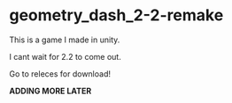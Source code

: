 # geometry_dash_2-2-remake

This is a game I made in unity.

I cant wait for 2.2 to come out.

Go to releces for download!

**ADDING MORE LATER**
